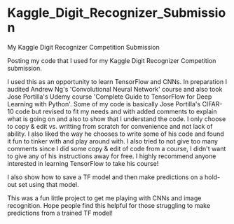 # Kaggle_Digit_Recognizer_Submission
My Kaggle Digit Recognizer Competition Submission

Posting my code that I used for my Kaggle Digit Recognizer Competition submission.

I used this as an opportunity to learn TensorFlow and CNNs.  In preparation I audited Andrew Ng's 'Convolutional Neural Network' course
and also took Jose Portilla's Udemy course 'Complete Guide to TensorFlow for Deep Learning with Python'.  Some of my code is basically
Jose Portilla's CIFAR-10 code but revised to fit my needs and with added comments to explain what is going on and also to show that I 
understand the code. I only choose to copy & edit vs. writting from scratch for convenience and not lack of ability.  I also liked the 
way he chooses to write some of his code and found it fun to tinker with and play around with.  I also tried to not give too many 
comments since I did some copy & edit of code from a course, I didn't want to give any of his instructions away for free.  I 
highly recommend anyone interested in learning TensorFlow to take his course!

I also show how to save a TF model and then make predictions on a hold-out set using that model.

This was a fun little project to get me playing with CNNs and image recognition.  Hope people find this helpful for those 
struggling to make predictions from a trained TF model!
